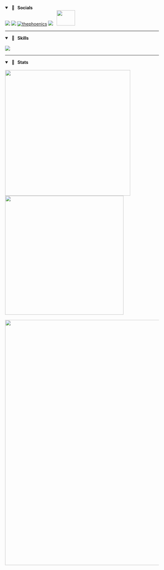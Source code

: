 <!-- # Hello there! <img src="https://media.giphy.com/media/hvRJCLFzcasrR4ia7z/giphy.gif" width="30px"/> -->

<details open>
<summary><strong> &nbsp 🍪 &nbsp Socials </strong></summary>  
<div>
<a href="https://github.com/The-Phoenics"><img src="https://img.shields.io/badge/GitHub%20-%231DA1F2.svg?&style=for-the-badge&logo=GitHub&logoColor=white&color=grey"></a>
<a href="https://twitter.com/phoenics_x"><img src="https://img.shields.io/badge/Twitter%20-%231DA1F2.svg?&style=for-the-badge&logo=Twitter&logoColor=white"></a>
<a href="https://discordapp.com/users/856245732294000660"><img src="https://img.shields.io/badge/Discord-d5d5d5?style=for-the-badge&logo=discord&logoColor=110000" alt="thephoenics" ></a>
<a href="https://the-phoenics.itch.io"><img src="https://img.shields.io/badge/Itch.io-%231DA1F2.svg?&style=for-the-badge&logo=itch.io&logoColor=white&color=fa5c5c"></a> &nbsp <img width="60" height="50" src="https://github.com/The-Phoenics/The-Phoenics/blob/main/img/kitty-chase-pixel.gif" />
</div>
</details>

<!--  856245732294000660
<a href="https://github.com/The-Phoenics"><img src="https://img.shields.io/badge/GitHub%20-%231DA1F2.svg?&style=for-the-badge&logo=GitHub&logoColor=white&color=grey"></a>
<a href="https://twitter.com/phoenics_x"><img src="https://img.shields.io/badge/Twitter%20-%231DA1F2.svg?&style=for-the-badge&logo=Twitter&logoColor=white"></a>
<a href="https://the-phoenics.itch.io"><img src="https://img.shields.io/badge/Itch.io-%231DA1F2.svg?&style=for-the-badge&logo=itch.io&logoColor=white&color=fa5c5c"></a>
-->

---

<details open>
<summary><strong> &nbsp 🔧 &nbsp Skills </strong></summary>  
<br>
<div>
<img src="https://skillicons.dev/icons?i=cpp,java,js,ts,html,css,react,nodejs,expressjs,tailwind,mongodb,mysql,git,linux,markdown">
</div>
</details>

---

<details open>
<summary><strong> &nbsp 👾 &nbsp Stats </strong></summary>  
<br>

<div>
      <img src="https://streak-stats.demolab.com/?user=The-Phoenics&theme=dark" width="410">
      <img src="https://github-readme-stats.vercel.app/api?username=The-Phoenics&show_icons=true&theme=dark#gh-dark-mode-only" width="388">
</div>

<br>

<div>
    <img src="https://github-readme-activity-graph.vercel.app/graph?username=The-Phoenics&theme=react-dark" width="800">
</div>

</details>
